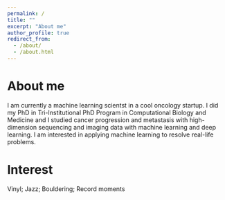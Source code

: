 ```yaml
---
permalink: /
title: ""
excerpt: "About me"
author_profile: true
redirect_from: 
  - /about/
  - /about.html
---
```


About me
======
I am currently a machine learning scientst in a cool oncology startup. I did my PhD in Tri-Institutional PhD Program in Computational Biology and Medicine and I studied cancer progression and metastasis with high-dimension sequencing and imaging data with machine learning and deep learning. I am interested in applying machine learning to resolve real-life problems. 


Interest
======
Vinyl; Jazz; Bouldering; Record moments
